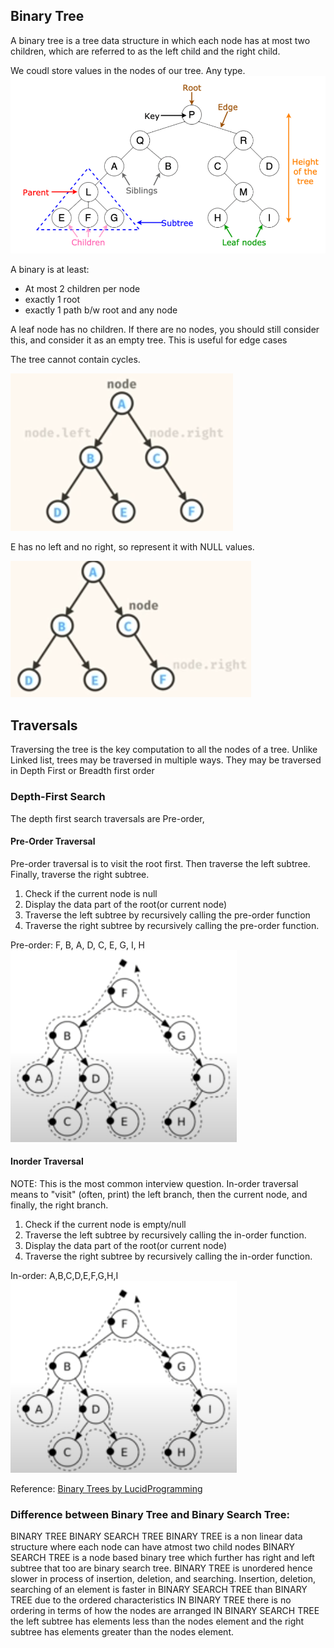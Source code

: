 ## Binary Tree
A binary tree is a tree data structure in which each node has at most two children, which are referred to as the left child and the right child.

We coudl store values in the nodes of our tree. Any type. 
![binary tree](./img/treepython.png)

A binary is at least:
- At most 2 children per node
- exactly 1 root
- exactly 1 path b/w root and any node

A leaf node has no children.
If there are no nodes, you should still consider this, and consider it as an empty tree. This is useful for edge cases

The tree cannot contain cycles.

![binary tree](./img/bin1.png)

E has no left and no right, so represent it with NULL values.

![binary tree](./img/bin2.png)

## Traversals

Traversing the tree is the key computation to all the nodes of a tree.
Unlike Linked list, trees may be traversed in multiple ways. They may be traversed in Depth First or Breadth first order

### Depth-First Search
The depth first search traversals are Pre-order, 

#### Pre-Order Traversal
Pre-order traversal is to visit the root first. Then traverse the left subtree. Finally, traverse the right subtree. 
1. Check if the current node is null
2. Display the data part of the root(or current node)
3. Traverse the left subtree by recursively calling the pre-order function
4. Traverse the right subtree by recursively calling the pre-order function.

Pre-order: F, B, A, D, C, E, G, I, H
![binary tree](./img/preorder.png)

#### Inorder Traversal
NOTE: This is the most common interview question.
In-order traversal means to "visit" (often, print) the left branch, then the current node, and finally, the right 
branch. 
1. Check if the current node is empty/null
2. Traverse the left subtree by recursively calling the in-order function.
3. Display the data part of the root(or current node)
4. Traverse the right subtree by recursively calling the in-order function.

In-order: A,B,C,D,E,F,G,H,I
![binary tree](./img/preorder.png)





Reference: [Binary Trees by LucidProgramming](https://docs.google.com/presentation/d/1OPqeIRnRyYLpFQPk7Wf0qmCUe-cMmAsI1hUqpab0B_s/edit#slide=id.p)

### Difference between Binary Tree and Binary Search Tree:  

BINARY TREE	BINARY SEARCH TREE
BINARY TREE is a non linear data structure where each node can have atmost two child nodes	BINARY SEARCH TREE is a node based binary tree which further has right and left subtree that too are binary search tree.
BINARY TREE is unordered hence slower in process of insertion, deletion, and searching.	Insertion, deletion, searching of an element is faster in BINARY SEARCH TREE than BINARY TREE due to the ordered characteristics
IN BINARY TREE there is no ordering in terms of how the nodes are arranged	IN BINARY SEARCH TREE the left subtree has elements less than the nodes element and the right subtree has elements greater than the nodes element.